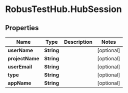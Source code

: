 # RobusTestHub.HubSession

## Properties
Name | Type | Description | Notes
------------ | ------------- | ------------- | -------------
**userName** | **String** |  | [optional] 
**projectName** | **String** |  | [optional] 
**userEmail** | **String** |  | [optional] 
**type** | **String** |  | [optional] 
**appName** | **String** |  | [optional] 


